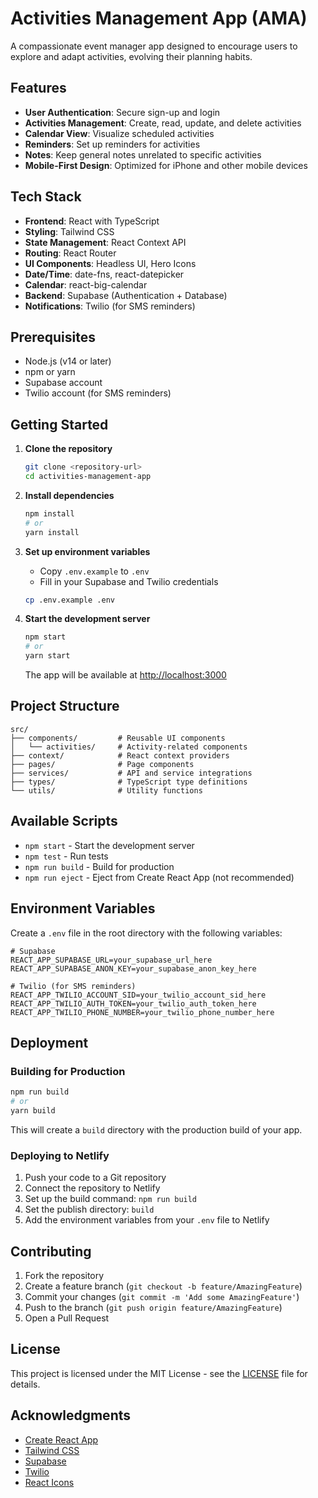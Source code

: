 # Activities Management App (AMA)

A compassionate event manager app designed to encourage users to explore and adapt activities, evolving their planning habits.

## Features

- **User Authentication**: Secure sign-up and login
- **Activities Management**: Create, read, update, and delete activities
- **Calendar View**: Visualize scheduled activities
- **Reminders**: Set up reminders for activities
- **Notes**: Keep general notes unrelated to specific activities
- **Mobile-First Design**: Optimized for iPhone and other mobile devices

## Tech Stack

- **Frontend**: React with TypeScript
- **Styling**: Tailwind CSS
- **State Management**: React Context API
- **Routing**: React Router
- **UI Components**: Headless UI, Hero Icons
- **Date/Time**: date-fns, react-datepicker
- **Calendar**: react-big-calendar
- **Backend**: Supabase (Authentication + Database)
- **Notifications**: Twilio (for SMS reminders)

## Prerequisites

- Node.js (v14 or later)
- npm or yarn
- Supabase account
- Twilio account (for SMS reminders)

## Getting Started

1. **Clone the repository**
   ```bash
   git clone <repository-url>
   cd activities-management-app
   ```

2. **Install dependencies**
   ```bash
   npm install
   # or
   yarn install
   ```

3. **Set up environment variables**
   - Copy `.env.example` to `.env`
   - Fill in your Supabase and Twilio credentials
   ```bash
   cp .env.example .env
   ```

4. **Start the development server**
   ```bash
   npm start
   # or
   yarn start
   ```
   The app will be available at [http://localhost:3000](http://localhost:3000)

## Project Structure

```
src/
├── components/         # Reusable UI components
│   └── activities/     # Activity-related components
├── context/            # React context providers
├── pages/              # Page components
├── services/           # API and service integrations
├── types/              # TypeScript type definitions
└── utils/              # Utility functions
```

## Available Scripts

- `npm start` - Start the development server
- `npm test` - Run tests
- `npm run build` - Build for production
- `npm run eject` - Eject from Create React App (not recommended)

## Environment Variables

Create a `.env` file in the root directory with the following variables:

```
# Supabase
REACT_APP_SUPABASE_URL=your_supabase_url_here
REACT_APP_SUPABASE_ANON_KEY=your_supabase_anon_key_here

# Twilio (for SMS reminders)
REACT_APP_TWILIO_ACCOUNT_SID=your_twilio_account_sid_here
REACT_APP_TWILIO_AUTH_TOKEN=your_twilio_auth_token_here
REACT_APP_TWILIO_PHONE_NUMBER=your_twilio_phone_number_here
```

## Deployment

### Building for Production

```bash
npm run build
# or
yarn build
```

This will create a `build` directory with the production build of your app.

### Deploying to Netlify

1. Push your code to a Git repository
2. Connect the repository to Netlify
3. Set up the build command: `npm run build`
4. Set the publish directory: `build`
5. Add the environment variables from your `.env` file to Netlify

## Contributing

1. Fork the repository
2. Create a feature branch (`git checkout -b feature/AmazingFeature`)
3. Commit your changes (`git commit -m 'Add some AmazingFeature'`)
4. Push to the branch (`git push origin feature/AmazingFeature`)
5. Open a Pull Request

## License

This project is licensed under the MIT License - see the [LICENSE](LICENSE) file for details.

## Acknowledgments

- [Create React App](https://create-react-app.dev/)
- [Tailwind CSS](https://tailwindcss.com/)
- [Supabase](https://supabase.com/)
- [Twilio](https://www.twilio.com/)
- [React Icons](https://react-icons.github.io/react-icons/)
